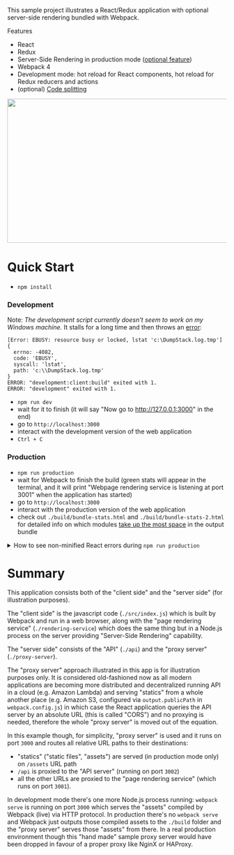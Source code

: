 This sample project illustrates a React/Redux application with optional server-side rendering bundled with Webpack.

Features

* React
* Redux
* Server-Side Rendering in production mode ([optional feature](https://github.com/catamphetamine/webpack-react-redux-server-side-render-example/blob/16dc96b2c14742c007d1e3e740a622a88a18bf2d/rendering-service/main.js#L77-L91))
* Webpack 4
* Development mode: hot reload for React components, hot reload for Redux reducers and actions
* (optional) [Code splitting](https://github.com/catamphetamine/webpack-react-redux-server-side-render-example/pull/40)

<img src="https://raw.githubusercontent.com/catamphetamine/webpack-react-redux-server-side-render-example/master/docs/images/screenshot.png" width="840" height="330"/>

Quick Start
===========

* `npm install`

### Development

Note: _The development script currently doesn't seem to work on my Windows machine._ It stalls for a long time and then throws an [error](https://stackoverflow.com/questions/61936085/error-from-chokidar-c-error-ebusy-resource-busy-or-locked-lstat-c-dump):

```
[Error: EBUSY: resource busy or locked, lstat 'c:\DumpStack.log.tmp'] {
  errno: -4082,
  code: 'EBUSY',
  syscall: 'lstat',
  path: 'c:\\DumpStack.log.tmp'
}
ERROR: "development:client:build" exited with 1.
ERROR: "development" exited with 1.
```

* `npm run dev`
* wait for it to finish (it will say "Now go to http://127.0.0.1:3000" in the end)
* go to `http://localhost:3000`
* interact with the development version of the web application
* `Ctrl + C`

### Production

* `npm run production`
* wait for Webpack to finish the build (green stats will appear in the terminal, and it will print "Webpage rendering service is listening at port 3001" when the application has started)
* go to `http://localhost:3000`
* interact with the production version of the web application
* check out `./build/bundle-stats.html` and `./build/bundle-stats-2.html` for detailed info on which modules [take up the most space](https://blog.etleap.com/2017/02/02/inspecting-your-webpack-bundle/) in the output bundle

<details>
<summary>How to see non-minified React errors during <code>npm run production</code></summary>

#####

Replace `--mode production` with `--mode development` in `package.json` in `production:client:build` script.
</details>

Summary
=======

This application consists both of the "client side" and the "server side" (for illustration purposes).

The "client side" is the javascript code (`./src/index.js`) which is built by Webpack and run in a web browser, along with the "page rendering service" (`./rendering-service`) which does the same thing but in a Node.js process on the server providing "Server-Side Rendering" capability.

The "server side" consists of the "API" (`./api`) and the "proxy server" (`./proxy-server`).

The "proxy server" approach illustrated in this app is for illustration purposes only. It is considered old-fashioned now as all modern applications are becoming more distributed and decentralized running API in a cloud (e.g. Amazon Lambda) and serving "statics" from a whole another place (e.g. Amazon S3, configured via `output.publicPath` in `webpack.config.js`) in which case the React application queries the API server by an absolute URL (this is called "CORS") and no proxying is needed, therefore the whole "proxy server" is moved out of the equation.

In this example though, for simplicity, "proxy server" is used and it runs on port `3000` and routes all relative URL paths to their destinations:

* "statics" ("static files", "assets") are served (in production mode only) on `/assets` URL path
* `/api` is proxied to the "API server" (running on port `3002`)
* all the other URLs are proxied to the "page rendering service" (which runs on port `3001`).

In development mode there's one more Node.js process running: `webpack serve` is running on port `3000` which serves the "assets" compiled by Webpack (live) via HTTP protocol. In production there's no `webpack serve` and Webpack just outputs those compiled assets to the `./build` folder and the "proxy server" serves those "assets" from there. In a real production environment though this "hand made" sample proxy server would have been dropped in favour of a proper proxy like NginX or HAProxy.
